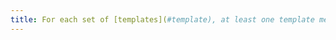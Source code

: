 ```yaml
---
title: For each set of [templates](#template), at least one template meets the [digital accessibility rules](#digital-accessibility-rules). Has this rule been followed?
---
```

